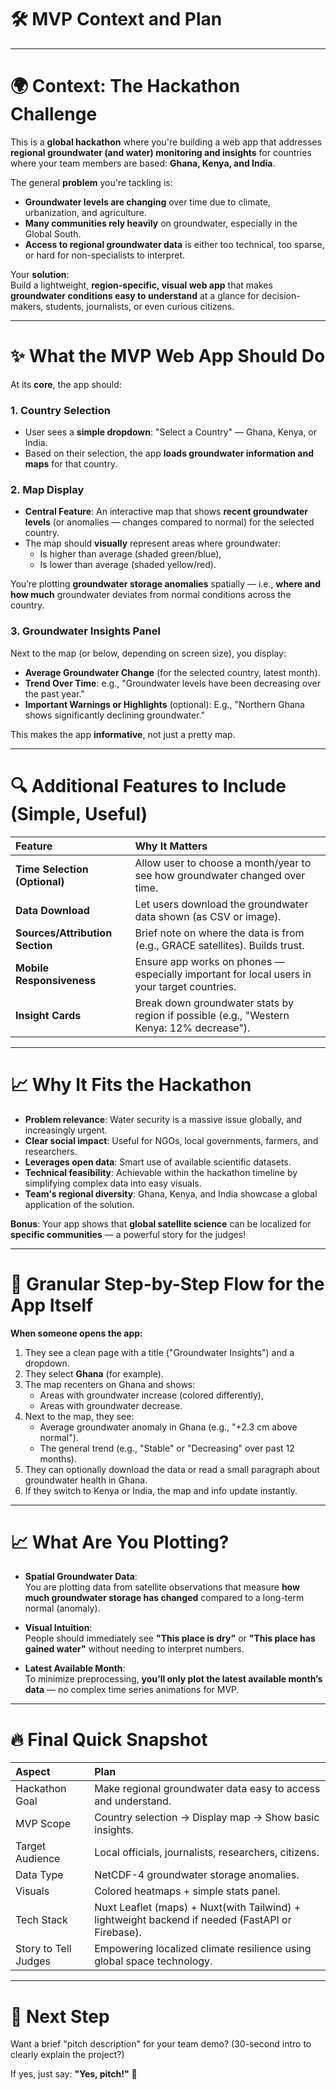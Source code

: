 # 🛠️ MVP Context and Plan

---

# 🌍 Context: The Hackathon Challenge

This is a **global hackathon** where you're building a web app that addresses **regional groundwater (and water) monitoring and insights** for countries where your team members are based: **Ghana, Kenya, and India**.

The general **problem** you're tackling is:
- **Groundwater levels are changing** over time due to climate, urbanization, and agriculture.
- **Many communities rely heavily** on groundwater, especially in the Global South.
- **Access to regional groundwater data** is either too technical, too sparse, or hard for non-specialists to interpret.

Your **solution**:  
Build a lightweight, **region-specific, visual web app** that makes **groundwater conditions easy to understand** at a glance for decision-makers, students, journalists, or even curious citizens.

---

# ✨ What the MVP Web App Should Do

At its **core**, the app should:

### 1. **Country Selection**
- User sees a **simple dropdown**: "Select a Country" — Ghana, Kenya, or India.
- Based on their selection, the app **loads groundwater information and maps** for that country.

### 2. **Map Display**
- **Central Feature**: An interactive map that shows **recent groundwater levels** (or anomalies — changes compared to normal) for the selected country.
- The map should **visually** represent areas where groundwater:
  - Is higher than average (shaded green/blue),
  - Is lower than average (shaded yellow/red).

You’re plotting **groundwater storage anomalies** spatially — i.e., **where and how much** groundwater deviates from normal conditions across the country.

### 3. **Groundwater Insights Panel**
Next to the map (or below, depending on screen size), you display:
- **Average Groundwater Change** (for the selected country, latest month).
- **Trend Over Time**: e.g., "Groundwater levels have been decreasing over the past year."
- **Important Warnings or Highlights** (optional): E.g., "Northern Ghana shows significantly declining groundwater."

This makes the app **informative**, not just a pretty map.

---

# 🔍 Additional Features to Include (Simple, Useful)

| Feature | Why It Matters |
|:---|:---|
| **Time Selection (Optional)** | Allow user to choose a month/year to see how groundwater changed over time. |
| **Data Download** | Let users download the groundwater data shown (as CSV or image). |
| **Sources/Attribution Section** | Brief note on where the data is from (e.g., GRACE satellites). Builds trust. |
| **Mobile Responsiveness** | Ensure app works on phones — especially important for local users in your target countries. |
| **Insight Cards** | Break down groundwater stats by region if possible (e.g., "Western Kenya: 12% decrease"). |

---

# 📈 Why It Fits the Hackathon

- **Problem relevance**: Water security is a massive issue globally, and increasingly urgent.
- **Clear social impact**: Useful for NGOs, local governments, farmers, and researchers.
- **Leverages open data**: Smart use of available scientific datasets.
- **Technical feasibility**: Achievable within the hackathon timeline by simplifying complex data into easy visuals.
- **Team's regional diversity**: Ghana, Kenya, and India showcase a global application of the solution.

**Bonus**: Your app shows that **global satellite science** can be localized for **specific communities** — a powerful story for the judges!

---

# 🧹 Granular Step-by-Step Flow for the App Itself

**When someone opens the app:**

1. They see a clean page with a title ("Groundwater Insights") and a dropdown.
2. They select **Ghana** (for example).
3. The map recenters on Ghana and shows:
   - Areas with groundwater increase (colored differently),
   - Areas with groundwater decrease.
4. Next to the map, they see:
   - Average groundwater anomaly in Ghana (e.g., "+2.3 cm above normal").
   - The general trend (e.g., "Stable" or "Decreasing" over past 12 months).
5. They can optionally download the data or read a small paragraph about groundwater health in Ghana.
6. If they switch to Kenya or India, the map and info update instantly.

---

# 📈 What Are You Plotting?

- **Spatial Groundwater Data**:  
  You are plotting data from satellite observations that measure **how much groundwater storage has changed** compared to a long-term normal (anomaly).

- **Visual Intuition**:  
  People should immediately see **"This place is dry"** or **"This place has gained water"** without needing to interpret numbers.

- **Latest Available Month**:  
  To minimize preprocessing, **you’ll only plot the latest available month’s data** — no complex time series animations for MVP.

---

# 🔥 Final Quick Snapshot

| Aspect | Plan |
|:---|:---|
| Hackathon Goal | Make regional groundwater data easy to access and understand. |
| MVP Scope | Country selection → Display map → Show basic insights. |
| Target Audience | Local officials, journalists, researchers, citizens. |
| Data Type | NetCDF-4 groundwater storage anomalies. |
| Visuals | Colored heatmaps + simple stats panel. |
| Tech Stack | Nuxt Leaflet (maps) + Nuxt(with Tailwind) + lightweight backend if needed (FastAPI or Firebase). |
| Story to Tell Judges | Empowering localized climate resilience using global space technology. |

---

# 🎨 Next Step

Want a brief "pitch description" for your team demo? (30-second intro to clearly explain the project?)

If yes, just say: **"Yes, pitch!"** 🚀

